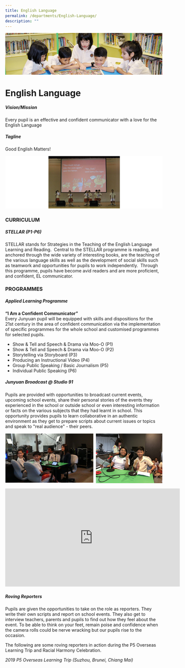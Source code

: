 ```yaml
---
title: English Language
permalink: /departments/English-Language/
description: ""
---
```

![](/images/banner.gif)

English Language
================


##### Vision/Mission

Every pupil is an effective and confident communicator with a love for the English Language

  

##### Tagline

Good English Matters!

![](/images/English1.png)

### **CURRICULUM**

##### **STELLAR (P1-P6)**  
STELLAR stands for Strategies in the Teaching of the English Language Learning and Reading.  Central to the STELLAR programme is reading, and anchored through the wide variety of interesting books, are the teaching of the various language skills as well as the development of social skills such as teamwork and opportunities for pupils to work independently.  Through this programme, pupils have become avid readers and are more proficient, and confident, EL communicator.

### **PROGRAMMES**

##### **Applied Learning Programme**  
  
**“I Am a Confident Communicator”**  
Every Junyuan pupil will be equipped with skills and dispositions for the 21st century in the area of confident communication via the implementation of specific programmes for the whole school and customised programmes for selected pupils.

*   Show & Tell and Speech & Drama via Moo-O (P1)
*   Show & Tell and Speech & Drama via Moo-O (P2)
*   Storytelling via Storyboard (P3)
*   Producing an Instructional Video (P4)
*   Group Public Speaking / Basic Journalism (P5)
*   Individual Public Speaking (P6)

##### **Junyuan Broadcast @ Studio 91**  
Pupils are provided with opportunities to broadcast current events, upcoming school events, share their personal stories of the events they experienced in the school or outside school or even interesting information or facts on the various subjects that they had learnt in school. This opportunity provides pupils to learn collaborative in an authentic environment as they get to prepare scripts about current issues or topics and speak to "real audience" - their peers.

![](/images/English2.png)

<iframe width="560" height="315" src="https://www.youtube.com/embed/RK9vx3LcNrU" title="YouTube video player" frameborder="0" allow="accelerometer; autoplay; clipboard-write; encrypted-media; gyroscope; picture-in-picture" allowfullscreen></iframe>



##### **Roving Reporters**  
Pupils are given the opportunities to take on the role as reporters. They write their own scripts and report on school events. They also get to interview teachers, parents and pupils to find out how they feel about the event. To be able to think on your feet, remain poise and confidence when the camera rolls could be nerve wracking but our pupils rise to the occasion.  
  
The following are some roving reporters in action during the P5 Overseas Learning Trip and Racial Harmony Celebration.  
  
_2019 P5 Overseas Learning Trip (Suzhou, Brunei, Chiang Mai)_